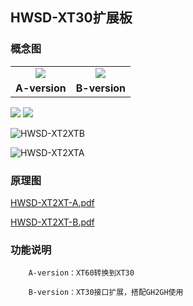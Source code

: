 ## HWSD-XT30扩展板

### 概念图

<table>
    <tr>
        <td><center><img src="HWSD-XT2XTA.png"/></center>
        <td><center><img src="HWSD-XT2XTB.png"/></center>
    </tr> 
    <tr>
        <td><center><strong>A-version</strong></center></td>
        <td><center><strong>B-version</strong></center></td>
    </tr>
</table>

<img src="HWSD-XT2XTA.png"/>
<img src="HWSD-XT2XTB.png"/>

![HWSD-XT2XTB](HWSD-XT2XTB.PNG)

![HWSD-XT2XTA](HWSD-XT2XTA.PNG)

### 原理图

 [HWSD-XT2XT-A.pdf](HWSD-XT2XT-A.pdf) 

 [HWSD-XT2XT-B.pdf](HWSD-XT2XT-B.pdf) 

### 功能说明

		A-version：XT60转换到XT30
	
		B-version：XT30接口扩展，搭配GH2GH使用

